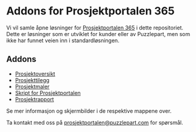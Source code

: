 # Addons for Prosjektportalen 365

Vi vil samle åpne løsninger for [Prosjektportalen 365](https://github.com/Puzzlepart/prosjektportalen365) i dette repositoriet. Dette er løsninger som er utviklet for kunder eller av Puzzlepart, men som ikke har funnet veien inn i standardløsningen.

## Addons

- [Prosjektoversikt](Prosjektoversikt/README.md)
- [Prosjekttilegg](Prosjekttillegg/README.md)
- [Prosjektmaler](Prosjektmaler/README.md)
- [Skript for Prosjektportalen](Scripts/README.md)
- [Prosjektrapport](Prosjektrapport/README.md)

Se mer informasjon og skjermbilder i de respektive mappene over.

Ta kontakt med oss på <prosjektportalen@puzzlepart.com> for spørsmål.
